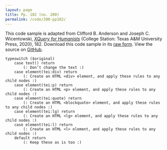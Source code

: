 ```yaml
---
layout: page
title: Pp. 182 (no. 200)
permalink: /code/200-pp182/
---
```


This code sample is adapted from Clifford B. Anderson and Joseph C. Wicentowski, 
[_XQuery for Humanists_](/) (College Station: Texas A&M University Press, 2020), 182. 
Download this code sample in its [raw form](/code/200-pp182/200-pp182.txt).
View the source on [GitHub](https://github.com/coding4humanists/xquery4humanists/blob/release/code/200-pp182/200-pp182.txt).

```text
typeswitch ($original)
    case text() return
        (: Don’t change the text :)
    case element(tei:div) return
        (: Create an HTML <div> element, and apply these rules to any child nodes :)
    case element(tei:p) return
        (: Create an HTML <p> element, and apply these rules to any child nodes :)
    case element(tei:quote) return
        (: Create an HTML <blockquote> element, and apply these rules to any child nodes :)
    case element(tei:lg) return
        (: Create an HTML <lg> element, and apply these rules to any child nodes :)
    case element(tei:l) return
        (: Create an HTML <l> element, and apply these rules to any child nodes :)
    default return
        (: Keep these as is too :)
```  
